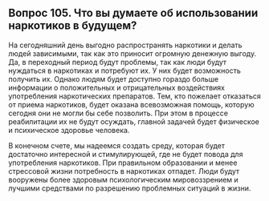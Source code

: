 ## Вопрос 105. Что вы думаете об использовании наркотиков в будущем?

На сегодняшний день выгодно распространять наркотики и делать людей зависимыми, так как это приносит огромную денежную выгоду. Да, в переходный период будут проблемы, так как люди будут нуждаться в наркотиках и потребуют их. У них будет возможность получить их. Однако людям будет доступно гораздо больше информации о положительных и отрицательных воздействиях употребления наркотических препаратов. Тем, кто пожелает отказаться от приема наркотиков, будет оказана всевозможная помощь, которую сегодня они не могли бы себе позволить. При этом в процессе реабилитации их не будут осуждать, главной задачей будет физическое и психическое здоровье человека.

В конечном счете, мы надеемся создать среду, которая будет достаточно интересной и стимулирующей, где не будет повода для употребления наркотиков. При правильном образовании и менее стрессовой жизни потребность в наркотиках отпадет. Люди будут вооружены более здоровым психологическим мировоззрением и лучшими средствами по разрешению проблемных ситуаций в жизни.